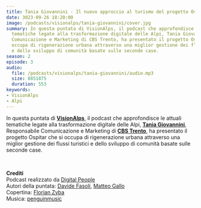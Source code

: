 ```yaml
---
title: Tania Giovannini - Il nuovo approccio al turismo del progetto Ospitar @Trento
date: 3023-09-26 18:20:00
image: /podcasts/visionalps/tania-giovannini/cover.jpg
summary: In questa puntata di VisionAlps, il podcast che approfondisce le attuali
  tematiche legate alla trasformazione digitale delle Alpi, Tania Giovannini, Responsabile
  Comunicazione e Marketing di CBS Trento, ha presentato il progetto Ospitar che si
  occupa di rigenerazione urbana attraverso una miglior gestione dei flussi turistici
  e dello sviluppo di comunità basate sulle seconde case.
season: 2
episode: 3
audio:
  file: /podcasts/visionalps/tania-giovannini/audio.mp3
  size: 8851875
  duration: 553
keywords:
- VisionAlps
- Alpi
---
```


In questa puntata di **[VisionAlps](https://www.visionalps.com/)**, il podcast che approfondisce le attuali tematiche legate alla trasformazione digitale delle Alpi, **[Tania Giovannini](https://it.linkedin.com/in/taniagiovannini)**, Responsabile Comunicazione e Marketing di **[CBS Trento](https://www.cbs.tn.it/)**, ha presentato il progetto Ospitar che si occupa di rigenerazione urbana attraverso una miglior gestione dei flussi turistici e dello sviluppo di comunità basate sulle seconde case.

<br>

**Crediti**<br>
Podcast realizzato da [Digital People](https://w3id.org/digitalpeople)<br>
Autori della puntata: [Davide Fasoli](https://www.linkedin.com/in/davide-fasoli-2b3246179/), [Matteo Gallo](https://www.linkedin.com/in/matteo-gallo-4a5ab31a8/)<br>
Copertina: [Florian Zyba](https://www.linkedin.com/in/florian-zyba/)<br>
Musica: [penguinmusic](https://pixabay.com/users/penguinmusic-24940186/)